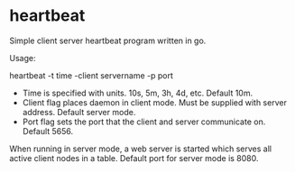 heartbeat
=========

Simple client server heartbeat program written in go.

Usage:

  heartbeat -t time -client servername -p port

* Time is specified with units.  10s, 5m, 3h, 4d, etc.  Default 10m.
* Client flag places daemon in client mode.  Must be supplied with server address.  Default server mode.
* Port flag sets the port that the client and server communicate on.  Default 5656.

When running in server mode, a web server is started which serves all active client nodes in a table.
Default port for server mode is 8080.
